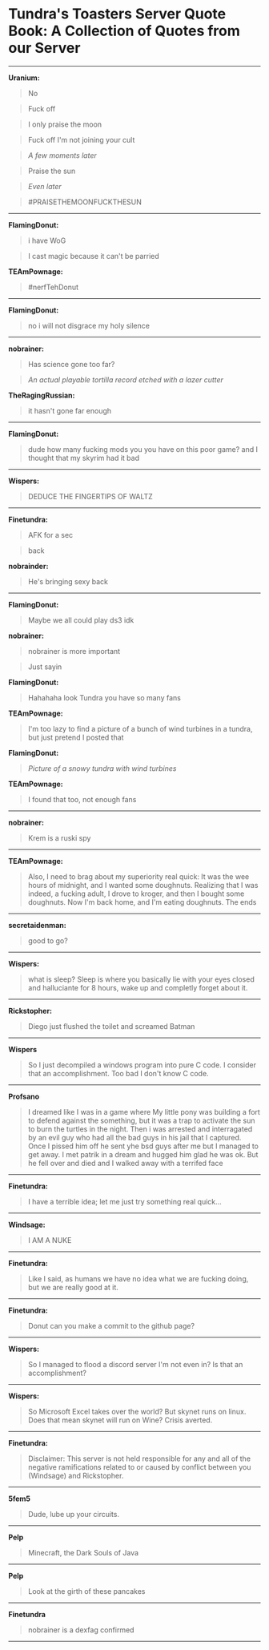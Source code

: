 #         Tundra's Toasters Server Quote Book: A Collection of Quotes from our Server

***

**Uranium:**

>No

>Fuck off

>I only praise the moon

>Fuck off I'm not joining your cult

>*A few moments later*

>Praise the sun

>*Even later*

>#PRAISETHEMOONFUCKTHESUN

***

**FlamingDonut:**

>i have WoG

>I cast magic because it can't be parried

**TEAmPownage:**

>#nerfTehDonut

***

**FlamingDonut:**

>no i will not disgrace my holy silence

***

**nobrainer:**

>Has science gone too far?

>*An actual playable tortilla record etched with a lazer cutter*

**TheRagingRussian:**

>it hasn't gone far enough

***

**FlamingDonut:**

>dude how many fucking mods you you have on this poor game? and I thought that my skyrim had it bad

***

**Wispers:**

>DEDUCE THE FINGERTIPS OF WALTZ

***

**Finetundra:**

>AFK for a sec

>back

**nobrainder:**

>He's bringing sexy back

***

**FlamingDonut:**

>Maybe we all could play ds3 idk

**nobrainer:**

>nobrainer is more important

>Just sayin

**FlamingDonut:**

>Hahahaha look Tundra you have so many fans

**TEAmPownage:**

>I'm too lazy to find a picture of a bunch of wind turbines in a tundra, but just pretend I posted that

**FlamingDonut:** 

>*Picture of a snowy tundra with wind turbines*

**TEAmPownage:**

>I found that too, not enough fans

***

**nobrainer:**

>Krem is a ruski spy

***

**TEAmPownage:**

>Also, I need to brag about my superiority real quick: It was the wee hours of midnight, and I wanted some doughnuts. Realizing that I was indeed, a fucking adult, I drove to kroger, and then I bought some doughnuts. Now I'm back home, and I'm eating doughnuts. The ends

***

**secretaidenman:**

>good to go?

***

**Wispers:**

>what is sleep? Sleep is where you basically lie with your eyes closed and halluciante for 8 hours, wake up and completly forget about it.

***

**Rickstopher:**

>Diego just flushed the toilet and screamed Batman

***

**Wispers**

>So I just decompiled a windows program into pure C code. I consider that an accomplishment. Too bad I don't know C code.

***

**Profsano**

>I dreamed like I was in a game where My little pony was building a fort to defend against the something, but it was a trap to activate the sun to burn the turtles in the night. Then i was arrested and interragated by an evil guy who had all the bad guys in his jail that I captured. Once I pissed him off he sent yhe bsd guys after me but I managed to get away. I met patrik in a dream and hugged him glad he was ok. But he fell over and died and I walked away with a terrifed face

***

**Finetundra:**

>I have a terrible idea; let me just try something real quick...

***

**Windsage:**

>I AM A NUKE

***

**Finetundra:**

>Like I said, as humans we have no idea what we are fucking doing, but we are really good at it.

***

**Finetundra:**

>Donut can you make a commit to the github page?

***

**Wispers:**

>So I managed to flood a discord server I'm not even in? Is that an accomplishment?

***

**Wispers:**

>So Microsoft Excel takes over the world? But skynet runs on linux. Does that mean skynet will run on Wine? Crisis averted.

***

**Finetundra:**

>Disclaimer: This server is not held responsible for any and all of the negative ramifications related to or caused by conflict between you (Windsage) and Rickstopher.

***

**5fem5**

>Dude, lube up your circuits.

***

**Pelp**

>Minecraft, the Dark Souls of Java

***

**Pelp**

>Look at the girth of these pancakes

***

**Finetundra**

>nobrainer is a dexfag confirmed

***
